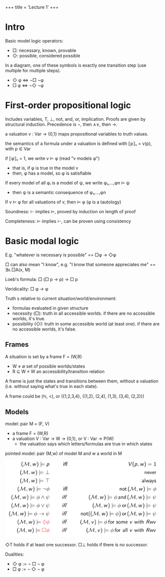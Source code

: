 +++
title = 'Lecture 1'
+++

# Intro

Basic model logic operators:
- □: necessary, known, provable
- ◇: possible, considered possible

In a diagram, one of these symbols is exactly one transition step (use multiple for multiple steps).

- ◇ φ ⇔ ¬□ ¬φ
- □ φ ⇔ ¬◇ ¬φ

# First-order propositional logic
Includes variables, T, ⊥, not, and, or, implication.
Proofs are given by structural induction.
Precedence is ¬, then ∧∨, then →.

a valuation v : Var → {0,1} maps propositional variables to truth values.

the semantics of a formula under a valuation is defined with ⟦p⟧ᵥ = v(p), with p ∈ Var

if ⟦φ⟧ᵥ = 1, we write v ⊨ φ (read "v models φ")
- that is, if φ is true in the model v
- then, φ has a model, so φ is satisfiable

If every model of all φᵢ is a model of ψ, we write φ₁,...,φn ⊨ ψ
- then ψ is a semantic consequence of φ₁,...,φn

If v ⊨ φ for all valuations of v, then ⊨ φ (φ is a tautology)

Soundness: ⊢ implies ⊨, proved by induction on length of proof

Completeness: ⊨ implies ⊢, can be proven using consistency

# Basic modal logic
E.g. "whatever is necessary is possible" == □φ → ◇φ

□ can also mean "I know", e.g. "I know that someone appreciates me" == ∃x.□A(x, M)

Loeb's formula: □ (□ p → p) → □ p

Veridicality: □ φ → φ

Truth s relative to current situation/world/environment:
- formulas evaluated in given structure
- necessity (□): truth in all accessible worlds. if there are no accessible worlds, it's true.
- possibility (◇): truth in some accessible world (at least one). if there are no accessible worlds, it's false.

## Frames
A situation is set by a frame F = (W,R)
- W ≠ ∅ set of possible worlds/states
- R ⊆ W × W an accessibility/transition relation

A frame is just the states and transitions between them, without a valuation (i.e. without saying what's true in each state).

A frame could be (ℕ, <), or ({1,2,3,4}, {(1,2), (2,4), (1,3), (3,4), (2,2)})

## Models
model: pair M = (F, V)
- a frame F = (W,R)
- a valuation V : Var → W → {0,1}, or V : Var → P(W)
    - the valuation says which letters/formulas are true in which states

pointed model: pair (M,w) of model M and w a world in M

![Local truth definitions](local-truth-definitions.png)

◇T holds if at least one successor.
□⊥ holds if there is no successor.

Dualities:
- ◇ φ := ¬ □ ¬ φ
- □ φ := ¬ ◇ ¬ φ
